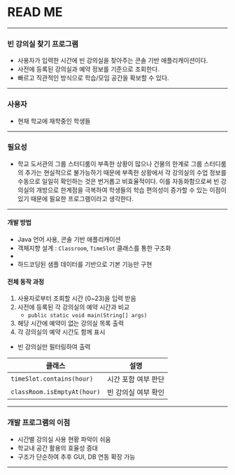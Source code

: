 # READ ME 
-----------------
### 빈 강의실 찾기 프로그램 

- 사용자가 입력한 시간에 빈 강의실을 찾아주는 콘솔 기반 애플리캐이션이다.
- 사전에 등록된 강의실과 예약 정보를 기준으로 조회한다.
- 빠르고 직관적인 방식으로 학습/모임 공간을 확보할 수 있다.
--- 
### 사용자 

- 현재 학교에 재학중인 학생들 
---
### 필요성

- 학교 도서관의 그룹 스터디룸이 부족한 상황이 많으나 건물의 한계로 그룹 스터디룸의 추가는 현실적으로 불가능하기 때문에 부족한 상황에서 각 강의실의 수업 정보를 수동으로 일일히 확인하는 것은 번거롭고 비효율적이다. 이를 자동화함으로써 빈 강의실의 개방으로 한계점을 극복하여 학생들의 학습 편의성이 증가할 수 있는 이점이 있기 때문에 필요한 프로그램이라고 생각한다.
---
#### 개발 방법 

- Java 언어 사용, 콘솔 기반 애플리캐이션
- 객체지향 설계 :  `Classroom`, `TimeSlot` 클래스를 통한 구조화
- 
- 하드코딩된 샘플 데이터를 기반으로 기본 기능만 구현

#### 전체 동작 과정
1.  사용자로부터 조회할 시간 (0~23)을 입력 받음
2.  사전에 등록된 각 강의실의 예약 시간과 비교
	-  `public static void main(String[] args)`  
3.  해당 시간에 예약이 없는 강의실 목록 출력
4.  각 강의실의 예약 시간도 함께 표시

-  빈 강의실만 필터링하여 출력

| 클래스                         | 설명          |
| --------------------------- | ----------- |
| `timeSlot.contains(hour)`   | 시간 포함 여부 판단 |
| `classRoom.isEmptyAt(hour)` | 빈 강의실 여부 확인 |

--- 

### 개발 프로그램의 이점

-  시간별 강의실 사용 현황 파악이 쉬움
-  학교내 공간 활용의 효율성 증대
-  구조가 단순하여 추후 GUI, DB 연동 확장 가능

---
